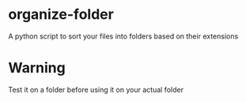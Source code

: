 # organize-folder
A python script to sort your files into folders based on their extensions

# Warning
Test it on a folder before using it on your actual folder
